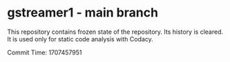 # gstreamer1 - main branch

This repository contains frozen state of the repository.
Its history is cleared. It is used only for static code
analysis with Codacy.

Commit Time: 1707457951